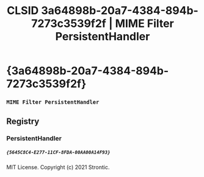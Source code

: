 ﻿---
title: "CLSID 3a64898b-20a7-4384-894b-7273c3539f2f | MIME Filter PersistentHandler"
excerpt: What is COM-Object CLSID 3a64898b-20a7-4384-894b-7273c3539f2f?
---

# {3a64898b-20a7-4384-894b-7273c3539f2f}

### `MIME Filter PersistentHandler`

## Registry


### PersistentHandler

##### `{5645C8C4-E277-11CF-8FDA-00AA00A14F93}`

MIT License. Copyright (c) 2021 Strontic.


